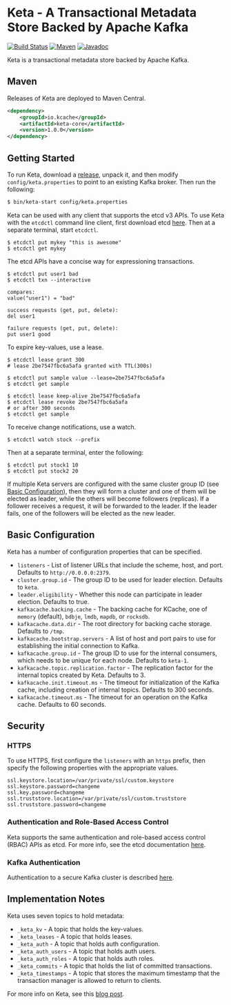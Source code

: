 # Keta - A Transactional Metadata Store Backed by Apache Kafka

[![Build Status][github-actions-shield]][github-actions-link]
[![Maven][maven-shield]][maven-link]
[![Javadoc][javadoc-shield]][javadoc-link]

[github-actions-shield]: https://github.com/rayokota/keta/workflows/build/badge.svg?branch=master
[github-actions-link]: https://github.com/rayokota/keta/actions
[maven-shield]: https://img.shields.io/maven-central/v/io.kcache/keta-core.svg
[maven-link]: https://search.maven.org/#search%7Cga%7C1%7Cketa-core
[javadoc-shield]: https://javadoc.io/badge/io.kcache/keta-core.svg?color=blue
[javadoc-link]: https://javadoc.io/doc/io.kcache/keta-core

Keta is a transactional metadata store backed by Apache Kafka.

## Maven

Releases of Keta are deployed to Maven Central.

```xml
<dependency>
    <groupId>io.kcache</groupId>
    <artifactId>keta-core</artifactId>
    <version>1.0.0</version>
</dependency>
```

## Getting Started

To run Keta, download a [release](https://github.com/rayokota/keta/releases), unpack it, and then modify `config/keta.properties` to point to an existing Kafka broker.  Then run the following:

```bash
$ bin/keta-start config/keta.properties
```

Keta can be used with any client that supports the etcd v3 APIs.  To use Keta with the `etcdctl` command line client, first download etcd [here](https://github.com/etcd-io/etcd).  Then at a separate terminal, start `etcdctl`.

```
$ etcdctl put mykey "this is awesome"
$ etcdctl get mykey
```

The etcd APIs have a concise way for expressioning transactions.

```
$ etcdctl put user1 bad
$ etcdctl txn --interactive

compares:
value("user1") = "bad"      

success requests (get, put, delete):
del user1  

failure requests (get, put, delete):
put user1 good
```

To expire key-values, use a lease.

```
$ etcdctl lease grant 300
# lease 2be7547fbc6a5afa granted with TTL(300s)

$ etcdctl put sample value --lease=2be7547fbc6a5afa
$ etcdctl get sample

$ etcdctl lease keep-alive 2be7547fbc6a5afa
$ etcdctl lease revoke 2be7547fbc6a5afa
# or after 300 seconds
$ etcdctl get sample
```

To receive change notifications, use a watch.

```
$ etcdctl watch stock --prefix
```

Then at a separate terminal, enter the following:

```
$ etcdctl put stock1 10
$ etcdctl put stock2 20
```

If multiple Keta servers are configured with the same cluster group ID (see [Basic Configuration](#basic-configuration)), then they will form a cluster and one of them will be elected as leader, while the others will become followers (replicas).  If a follower receives a request, it will be forwarded to the leader.  If the leader fails, one of the followers will be elected as the new leader.



## Basic Configuration

Keta has a number of configuration properties that can be specified.  

- `listeners` - List of listener URLs that include the scheme, host, and port.  Defaults to `http://0.0.0.0:2379`.  
- `cluster.group.id` - The group ID to be used for leader election.  Defaults to `keta`.
- `leader.eligibility` - Whether this node can participate in leader election.  Defaults to true.
- `kafkacache.backing.cache` - The backing cache for KCache, one of `memory` (default), `bdbje`, `lmdb`, `mapdb`, or `rocksdb`.
- `kafkacache.data.dir` - The root directory for backing cache storage.  Defaults to `/tmp`.
- `kafkacache.bootstrap.servers` - A list of host and port pairs to use for establishing the initial connection to Kafka.
- `kafkacache.group.id` - The group ID to use for the internal consumers, which needs to be unique for each node.  Defaults to `keta-1`.
- `kafkacache.topic.replication.factor` - The replication factor for the internal topics created by Keta.  Defaults to 3.
- `kafkacache.init.timeout.ms` - The timeout for initialization of the Kafka cache, including creation of internal topics.  Defaults to 300 seconds.
- `kafkacache.timeout.ms` - The timeout for an operation on the Kafka cache.  Defaults to 60 seconds.

## Security

### HTTPS

To use HTTPS, first configure the `listeners` with an `https` prefix, then specify the following properties with the appropriate values.

```
ssl.keystore.location=/var/private/ssl/custom.keystore
ssl.keystore.password=changeme
ssl.key.password=changeme
ssl.truststore.location=/var/private/ssl/custom.truststore
ssl.truststore.password=changeme
```


### Authentication and Role-Based Access Control

Keta supports the same authentication and role-based access control (RBAC) APIs as etcd.  For more info, see the etcd documentation [here](https://etcd.io/docs/v3.4.0/op-guide/authentication/).


### Kafka Authentication

Authentication to a secure Kafka cluster is described [here](https://github.com/rayokota/kcache#security).
 
## Implementation Notes


Keta uses seven topics to hold metadata:

- `_keta_kv` - A topic that holds the key-values.
- `_keta_leases` - A topic that holds leases.
- `_keta_auth` - A topic that holds auth configuration.
- `_keta_auth_users` - A topic that holds auth users.
- `_keta_auth_roles` - A topic that holds auth roles.
- `_keta_commits` - A topic that holds the list of committed transactions.
- `_keta_timestamps` - A topic that stores the maximum timestamp that the transaction manager is allowed to return to clients.

For more info on Keta, see this [blog post](https://yokota.blog/2020/11/09/keta-a-metadata-store-backed-by-apache-kafka/).
